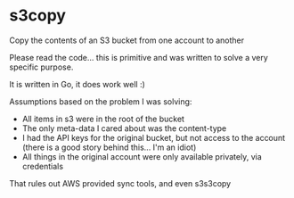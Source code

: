 # s3copy
Copy the contents of an S3 bucket from one account to another

Please read the code... this is primitive and was written to solve a very specific purpose.

It is written in Go, it does work well :)

Assumptions based on the problem I was solving:
* All items in s3 were in the root of the bucket
* The only meta-data I cared about was the content-type
* I had the API keys for the original bucket, but not access to the account (there is a good story behind this... I'm an idiot)
* All things in the original account were only available privately, via credentials

That rules out AWS provided sync tools, and even s3s3copy
